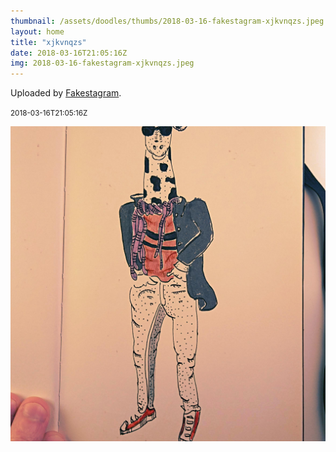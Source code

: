 ```yaml
---
thumbnail: /assets/doodles/thumbs/2018-03-16-fakestagram-xjkvnqzs.jpeg
layout: home
title: "xjkvnqzs"
date: 2018-03-16T21:05:16Z
img: 2018-03-16-fakestagram-xjkvnqzs.jpeg
---
```


Uploaded by [Fakestagram](https://github.com/opyate/fakestagram).

<small>2018-03-16T21:05:16Z</small>

![Uploaded by Fakestagram](2018-03-16-fakestagram-xjkvnqzs.jpeg)
